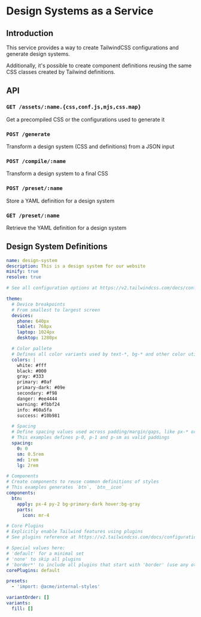 # Design Systems as a Service

## Introduction

This service provides a way to create TailwindCSS configurations and generate design systems.

Additionally, it's possible to create component definitions reusing the same CSS classes created by Tailwind definitions.

## API

### `GET /assets/:name.{css,conf.js,mjs,css.map}`

Get a precompiled CSS or the configurations used to generate it

### `POST /generate`

Transform a design system (CSS and definitions) from a JSON input

### `POST /compile/:name`

Transform a design system to a final CSS

### `POST /preset/:name`

Store a YAML definition for a design system

### `GET /preset/:name`

Retrieve the YAML definition for a design system

## Design System Definitions

```yaml
name: design-system
description: This is a design system for our website
minify: true
resolve: true

# See all configuration options at https://v2.tailwindcss.com/docs/configuration

theme:
  # Device breakpoints
  # From smallest to largest screen
  devices:
    phone: 640px
    tablet: 768px
    laptop: 1024px
    desktop: 1280px

  # Color pallete
  # Defines all color variants used by text-*, bg-* and other color utilities
  colors: |
    white: #fff
    black: #000
    gray: #333
    primary: #0af
    primary-dark: #09e
    secondary: #f98
    danger: #ee4444
    warning: #fbbf24
    info: #60a5fa
    success: #10b981

  # Spacing
  # Define spacing values used across padding/margin/gaps, like px-* or mt-*
  # This examples defines p-0, p-1 and p-sm as valid paddings
  spacing:
    0: 0
    sm: 0.5rem
    md: 1rem
    lg: 2rem

# Components
# Create components to reuse common definitions of styles
# This examples generates `btn`, `btn__icon`
components:
  btn:
    apply: px-4 py-2 bg-primary-dark hover:bg-gray
    parts:
      icon: mr-4

# Core Plugins
# Explicitly enable Tailwind features using plugins
# See plugins reference at https://v2.tailwindcss.com/docs/configuration#core-plugins

# Special values here:
# 'default' for a minimal set
# 'none' to skip all plugins
# 'border*' to include all plugins that start with 'border' (use any other plugin name)
corePlugins: default

presets:
  - 'import: @acme/internal-styles'

variantOrder: []
variants:
  fill: []

```
